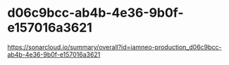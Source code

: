 # d06c9bcc-ab4b-4e36-9b0f-e157016a3621
https://sonarcloud.io/summary/overall?id=iamneo-production_d06c9bcc-ab4b-4e36-9b0f-e157016a3621
